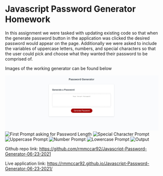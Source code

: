 # Javascript Password Generator Homework

In this assignment we were tasked with updating existing code so that when the generate password button in the application was clicked the desired password would appear on the page. Additionally we were asked to include the variables of uppercase letters, numbers, and special characters so that the user could pick and choose what they wanted their password to be comprised of. 

Images of the working generator can be found below

![Generator Page on load](https://github.com/rmmccar92/Javascript-Password-Generator-06-23-2021/blob/main/Assets/images/JSPG1.JPG?raw=true)
![First Prompt asking for Password Length](https://github.com/rmmccar92/Javascript-Password-Generator-06-23-2021/blob/main//Assets\images\JSPG5.JPG?raw=true)
![Special Character Prompt](https://github.com/rmmccar92/Javascript-Password-Generator-06-23-2021/blob/main//Assets\images\JSPG2.JPG?raw=true)
![Uppercase Prompt](https://github.com/rmmccar92/Javascript-Password-Generator-06-23-2021/blob/main//Assets\images\JSPG6.JPG?raw=true)
![Number Prompt](https://github.com/rmmccar92/Javascript-Password-Generator-06-23-2021/blob/main//Assets\images\JSPG7.JPG?raw=true)
![Lowercase Prompt](https://github.com/rmmccar92/Javascript-Password-Generator-06-23-2021/blob/main//Assets\images\JSPG4.JPG?raw=true)
![Output](https://github.com/rmmccar92/Javascript-Password-Generator-06-23-2021/blob/main//Assets\images\JSPG3.JPG?raw=true)

Github repo link: https://github.com/rmmccar92/Javascript-Password-Generator-06-23-2021

Live application link: https://rmmccar92.github.io/Javascript-Password-Generator-06-23-2021/